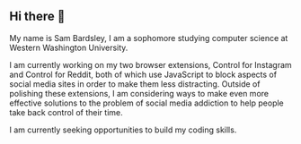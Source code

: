## Hi there 👋

My name is Sam Bardsley, I am a sophomore studying computer science at Western Washington University.

I am currently working on my two browser extensions, Control for Instagram and Control for Reddit, both of which use JavaScript to block aspects of social media sites in order to make them less distracting. Outside of polishing these extensions, I am considering ways to make even more effective solutions to the problem of social media addiction to help people take back control of their time. 

I am currently seeking opportunities to build my coding skills. 
